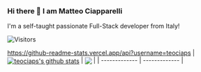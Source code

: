 ### Hi there 👋 I am Matteo Ciapparelli

I'm a self-taught passionate Full-Stack developer from Italy!

![Visitors](https://api.visitorbadge.io/api/visitors?path=https%3A%2F%2Fgithub.com%2Fteociaps&label=Visitors&countColor=%232ccce4&style=flat&labelStyle=upper)

<!--
**teociaps/teociaps** is a ✨ _special_ ✨ repository because its `README.md` (this file) appears on your GitHub profile.

Here are some ideas to get you started:

- 🔭 I’m currently working on ...
- 🌱 I’m currently learning ...
- 👯 I’m looking to collaborate on ...
- 🤔 I’m looking for help with ...
- 💬 Ask me about ...
- 📫 How to reach me: ...
- 😄 Pronouns: ...
- ⚡ Fun fact: ...
-->
https://github-readme-stats.vercel.app/api?username=teociaps
| <a href="https://github.com/teociaps/github-readme-stats"><img align="center" src="https://github-readme-stats.vercel.app/api?username=teociaps&show_icons=true&include_all_commits=true&theme=dark&hide_border=true" alt="teociaps's github stats" /></a> | <a href="https://github.com/teociaps/github-readme-stats"><img align="center" src="https://github-readme-stats.vercel.app/api/top-langs/?username=teociaps&layout=compact&theme=dark&hide_border=true" /></a> |
| ------------- | ------------- |

<!-- TODO: Insert languages/tech icon's list -->
